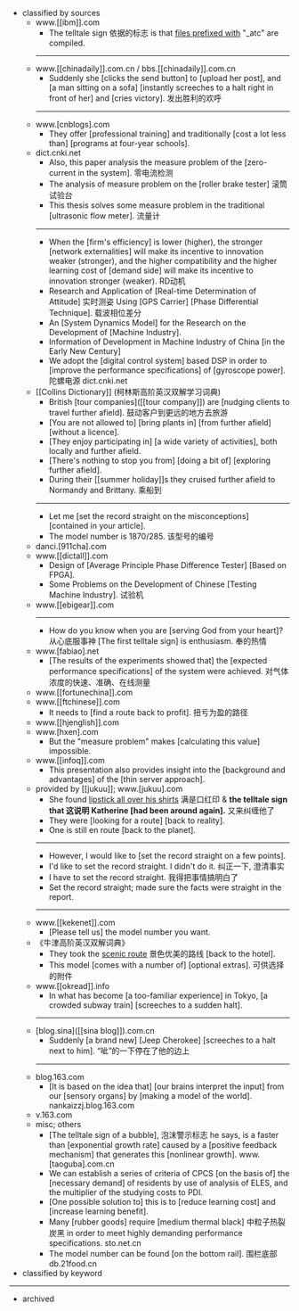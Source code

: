 - classified by sources
    - www.[[ibm]].com
        - The telltale sign 依据的标志 is that [files prefixed with](((oNP_DnzqV))) "_atc" are compiled. 
        - ---
    - www.[[chinadaily]].com.cn / bbs.[[chinadaily]].com.cn
        - Suddenly she [clicks the send button] to [upload her post], and [a man sitting on a sofa] [instantly screeches to a halt right in front of her] and [cries victory]. 发出胜利的欢呼 
        - ---
    - www.[cnblogs].com
        - They offer [professional training] and traditionally [cost a lot less than] [programs at four-year schools]. 
    - dict.cnki.net
        - Also, this paper analysis the measure problem of the [zero-current in the system]. 零电流检测 
        - The analysis of measure problem on the [roller brake tester] 滚筒试验台
        - This thesis solves some measure problem in the traditional [ultrasonic flow meter]. 流量计
        - ---
        - When the [firm's efficiency] is lower (higher), the stronger [network externalities] will make its incentive to innovation weaker (stronger), and the higher compatibility and the higher learning cost of [demand side] will make its incentive to innovation stronger (weaker). RD动机
        - Research and Application of [Real-time Determination of Attitude] 实时测姿 Using [GPS Carrier] [Phase Differential Technique]. 载波相位差分
        - An [System Dynamics Model] for the Research on the Development of [Machine Industry]. 
        - Information of Development in Machine Industry of China [in the Early New Century]
        - We adopt the [digital control system] based DSP in order to [improve the performance specifications] of [gyroscope power]. 陀螺电源 dict.cnki.net
    - [[Collins Dictionary]] (柯林斯高阶英汉双解学习词典)
        - British [tour companies]([[tour company]]) are [nudging clients to travel further afield]. 鼓动客户到更远的地方去旅游 
        - [You are not allowed to] [bring plants in] [from further afield] [without a licence].
        - [They enjoy participating in] [a wide variety of activities], both locally and further afield.
        - [There's nothing to stop you from] [doing a bit of] [exploring further afield].
        - During their [[summer holiday]]s they cruised further afield to Normandy and Brittany. 乘船到
        - ---
        - Let me [set the record straight on the misconceptions] [contained in your article]. 
        - The model number is 1870/285. 该型号的编号
    - danci.[911cha].com
    - www.[[dictall]].com
        - Design of [Average Principle Phase Difference Tester] [Based on FPGA].
        - Some Problems on the Development of Chinese [Testing Machine Industry]. 试验机 
    - www.[[ebigear]].com
        - ---
        - How do you know when you are [serving God from your heart]? 从心底服事神 [The first telltale sign] is enthusiasm. 奉的热情 
    - www.[fabiao].net
        - [The results of the experiments showed that] the [expected performance specifications] of the system were achieved. 对气体浓度的快速、准确、在线测量 
    - www.[[fortunechina]].com
    - www.[[ftchinese]].com
        - It needs to [find a route back to profit]. 扭亏为盈的路径
    - www.[[hjenglish]].com
    - www.[hxen].com
        - But the "measure problem" makes [calculating this value] impossible.
    - www.[[infoq]].com
        - This presentation also provides insight into the [background and advantages] of the [thin server approach]. 
    - provided by [[jukuu]]; www.[jukuu].com
        - She found [lipstick all over his shirts]([[lipstick]]) 满是口红印 & __the telltale sign that 这说明 Katherine [had been around again].__ 又来纠缠他了 
        - They were [looking for a route] [back to reality]. 
        - One is still en route [back to the planet]. 
        - ---
        - However, I would like to [set the record straight on a few points]. 
        - I'd like to set the record straight. I didn't do it. 纠正一下, 澄清事实
        - I have to set the record straight. 我得把事情搞明白了
        - Set the record straight; made sure the facts were straight in the report. 
        - ---
    - www.[[kekenet]].com
        - [Please tell us] the model number you want.
    - 《牛津高阶英汉双解词典》
        - They took the [scenic route](((5n3Dw9NHj))) 景色优美的路线 [back to the hotel]. 
        - This model [comes with a number of] [optional extras]. 可供选择的附件
    - www.[[okread]].info
        - In what has become [a too-familiar experience] in Tokyo, [a crowded subway train] [screeches to a sudden halt]. 
        - ---
    - [blog.sina]([[sina blog]]).com.cn
        - Suddenly [a brand new] [Jeep Cherokee] [screeches to a halt next to him]. “呲”的一下停在了他的边上 
        - ---
    - blog.163.com
        - [It is based on the idea that] [our brains interpret the input] from our [sensory organs] by [making a model of the world]. nankaizzj.blog.163.com
    - v.163.com
    - misc; others
        - [The telltale sign of a bubble], 泡沫警示标志 he says, is a faster than [exponential growth rate] caused by a [positive feedback mechanism] that generates this [nonlinear growth]. www.[taoguba].com.cn
        - We can establish a series of criteria of CPCS [on the basis of] the [necessary demand] of residents by use of analysis of ELES, and the multiplier of the studying costs to PDI.
        - [One possible solution to] this is to [reduce learning cost] and [increase learning benefit].
        - Many [rubber goods] require [medium thermal black] 中粒子热裂炭黑 in order to meet highly demanding performance specifications. sto.net.cn
        - The model number can be found [on the bottom rail]. 围栏底部 db.21food.cn
- classified by keyword 
- ---
- archived
